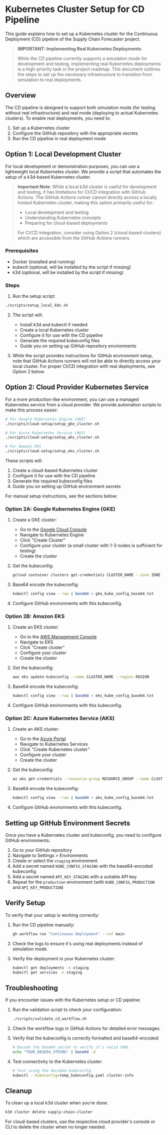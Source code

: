 # Kubernetes Cluster Setup for CD Pipeline

This guide explains how to set up a Kubernetes cluster for the Continuous Deployment (CD) pipeline of the Supply Chain Forecaster project.

> **IMPORTANT: Implementing Real Kubernetes Deployments**
> 
> While the CD pipeline currently supports a simulation mode for development and testing,
> implementing real Kubernetes deployments is a high-priority task in the project roadmap.
> This document outlines the steps to set up the necessary infrastructure to transition
> from simulation to real deployments.

## Overview

The CD pipeline is designed to support both simulation mode (for testing without real infrastructure) and real mode (deploying to actual Kubernetes clusters). To enable real deployments, you need to:

1. Set up a Kubernetes cluster
2. Configure the GitHub repository with the appropriate secrets
3. Run the CD pipeline in real deployment mode

## Option 1: Local Development Cluster

For local development or demonstration purposes, you can use a lightweight local Kubernetes cluster. We provide a script that automates the setup of a k3d-based Kubernetes cluster.

> **Important Note**: While a local k3d cluster is useful for development and testing, it has limitations for CI/CD integration with GitHub Actions. The GitHub Actions runner cannot directly access a locally hosted Kubernetes cluster, making this option primarily useful for:
> - Local development and testing
> - Understanding Kubernetes concepts
> - Preparing for cloud-based deployments
>
> For CI/CD integration, consider using Option 2 (cloud-based clusters) which are accessible from the GitHub Actions runners.

### Prerequisites

- Docker (installed and running)
- kubectl (optional, will be installed by the script if missing)
- k3d (optional, will be installed by the script if missing)

### Steps

1. Run the setup script:

```bash
./scripts/setup_local_k8s.sh
```

2. The script will:
   - Install k3d and kubectl if needed
   - Create a local Kubernetes cluster
   - Configure it for use with the CD pipeline
   - Generate the required kubeconfig files
   - Guide you on setting up GitHub repository environments

3. While the script provides instructions for GitHub environment setup, note that GitHub Actions runners will not be able to directly access your local cluster. For proper CI/CD integration with real deployments, see Option 2 below.

## Option 2: Cloud Provider Kubernetes Service

For a more production-like environment, you can use a managed Kubernetes service from a cloud provider. We provide automation scripts to make this process easier:

```bash
# For Google Kubernetes Engine (GKE)
./scripts/cloud-setup/setup_gke_cluster.sh

# For Azure Kubernetes Service (AKS)
./scripts/cloud-setup/setup_aks_cluster.sh

# For Amazon EKS
./scripts/cloud-setup/setup_eks_cluster.sh
```

These scripts will:
1. Create a cloud-based Kubernetes cluster
2. Configure it for use with the CD pipeline
3. Generate the required kubeconfig files
4. Guide you on setting up GitHub environment secrets

For manual setup instructions, see the sections below:

### Option 2A: Google Kubernetes Engine (GKE)

1. Create a GKE cluster:
   - Go to the [Google Cloud Console](https://console.cloud.google.com/)
   - Navigate to Kubernetes Engine
   - Click "Create Cluster"
   - Configure your cluster (a small cluster with 1-3 nodes is sufficient for testing)
   - Create the cluster

2. Get the kubeconfig:
   ```bash
   gcloud container clusters get-credentials CLUSTER_NAME --zone ZONE --project PROJECT_ID
   ```

3. Base64 encode the kubeconfig:
   ```bash
   kubectl config view --raw | base64 > gke_kube_config_base64.txt
   ```

4. Configure GitHub environments with this kubeconfig.

### Option 2B: Amazon EKS

1. Create an EKS cluster:
   - Go to the [AWS Management Console](https://aws.amazon.com/console/)
   - Navigate to EKS
   - Click "Create cluster"
   - Configure your cluster
   - Create the cluster

2. Get the kubeconfig:
   ```bash
   aws eks update-kubeconfig --name CLUSTER_NAME --region REGION
   ```

3. Base64 encode the kubeconfig:
   ```bash
   kubectl config view --raw | base64 > eks_kube_config_base64.txt
   ```

4. Configure GitHub environments with this kubeconfig.

### Option 2C: Azure Kubernetes Service (AKS)

1. Create an AKS cluster:
   - Go to the [Azure Portal](https://portal.azure.com/)
   - Navigate to Kubernetes Services
   - Click "Create Kubernetes cluster"
   - Configure your cluster
   - Create the cluster

2. Get the kubeconfig:
   ```bash
   az aks get-credentials --resource-group RESOURCE_GROUP --name CLUSTER_NAME
   ```

3. Base64 encode the kubeconfig:
   ```bash
   kubectl config view --raw | base64 > aks_kube_config_base64.txt
   ```

4. Configure GitHub environments with this kubeconfig.

## Setting up GitHub Environment Secrets

Once you have a Kubernetes cluster and kubeconfig, you need to configure GitHub environments:

1. Go to your GitHub repository
2. Navigate to Settings > Environments
3. Create or select the `staging` environment
4. Add a secret named `KUBE_CONFIG_STAGING` with the base64-encoded kubeconfig
5. Add a secret named `API_KEY_STAGING` with a suitable API key
6. Repeat for the `production` environment (with `KUBE_CONFIG_PRODUCTION` and `API_KEY_PRODUCTION`)

## Verify Setup

To verify that your setup is working correctly:

1. Run the CD pipeline manually:
   ```bash
   gh workflow run "Continuous Deployment" --ref main
   ```

2. Check the logs to ensure it's using real deployments instead of simulation mode.

3. Verify the deployment in your Kubernetes cluster:
   ```bash
   kubectl get deployments -n staging
   kubectl get services -n staging
   ```

## Troubleshooting

If you encounter issues with the Kubernetes setup or CD pipeline:

1. Run the validation script to check your configuration:
   ```bash
   ./scripts/validate_cd_workflow.sh
   ```

2. Check the workflow logs in GitHub Actions for detailed error messages.

3. Verify that the kubeconfig is correctly formatted and base64-encoded:
   ```bash
   # Decode the base64 secret to verify it's valid YAML
   echo "YOUR_BASE64_STRING" | base64 -d
   ```

4. Test connectivity to the Kubernetes cluster:
   ```bash
   # Test using the decoded kubeconfig
   kubectl --kubeconfig=temp_kubeconfig.yaml cluster-info
   ```

## Cleanup

To clean up a local k3d cluster when you're done:

```bash
k3d cluster delete supply-chain-cluster
```

For cloud-based clusters, use the respective cloud provider's console or CLI to delete the cluster when no longer needed.